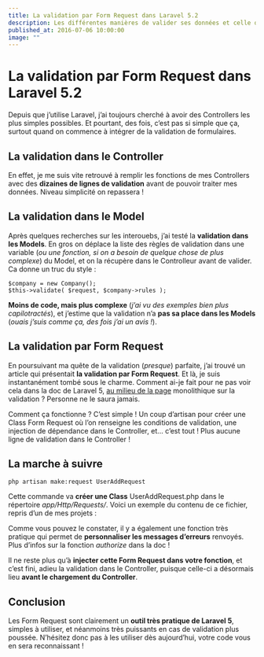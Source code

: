 ```yaml
---
title: La validation par Form Request dans Laravel 5.2
description: Les différentes manières de valider ses données et celle qui me parait la plus pratique à mettre en place
published_at: 2016-07-06 10:00:00
image: ""
---
```


# La validation par Form Request dans Laravel 5.2

Depuis que j’utilise Laravel, j’ai toujours cherché à avoir des Controllers les plus simples possibles. Et pourtant, des fois, c’est pas si simple que ça, surtout quand on commence à intégrer de la validation de formulaires.

## La validation dans le Controller

En effet, je me suis vite retrouvé à remplir les fonctions de mes Controllers avec des **dizaines de lignes de validation** avant de pouvoir traiter mes données. Niveau simplicité on repassera !

<script src="https://gist.github.com/adriantombu/f0297b837ef8fa8ba4eb143ffba0b305.js"></script>

## La validation dans le Model

Après quelques recherches sur les interouebs, j’ai testé la **validation dans les Models**. En gros on déplace la liste des règles de validation dans une variable (_ou une fonction, si on a besoin de quelque chose de plus complexe_) du Model, et on la récupère dans le Controlleur avant de valider. Ca donne un truc du style :

    $company = new Company();
    $this->validate( $request, $company->rules );

**Moins de code, mais plus complexe** (_j’ai vu des exemples bien plus capilotractés_), et j’estime que la validation n’a **pas sa place dans les Models** (_ouais j’suis comme ça, des fois j’ai un avis !_).

## La validation par Form Request

En poursuivant ma quête de la validation (_presque_) parfaite, j’ai trouvé un article qui présentait **la validation par Form Request**. Et là, je suis instantanément tombé sous le charme. Comment ai-je fait pour ne pas voir cela dans la doc de Laravel 5, [au milieu de la page](https://laravel.com/docs/5.2/validation#form-request-validation) monolithique sur la validation ? Personne ne le saura jamais.

Comment ça fonctionne ? C’est simple ! Un coup d’artisan pour créer une Class Form Request où l’on renseigne les conditions de validation, une injection de dépendance dans le Controller, et… c’est tout ! Plus aucune ligne de validation dans le Controller !

## La marche à suivre

    php artisan make:request UserAddRequest

Cette commande va **créer une Class** UserAddRequest.php dans le répertoire _app/Http/Requests/_. Voici un exemple du contenu de ce fichier, repris d’un de mes projets :

<script src="https://gist.github.com/adriantombu/cb78f51bd6e34751bedebd1105d7ecce.js"></script>

Comme vous pouvez le constater, il y a également une fonction très pratique qui permet de **personnaliser les messages d’erreurs** renvoyés. Plus d’infos sur la fonction _authorize_ dans la doc !

Il ne reste plus qu’à **injecter cette Form Request dans votre fonction**, et c’est fini, adieu la validation dans le Controller, puisque celle-ci a désormais lieu **avant le chargement du Controller**.

<script src="https://gist.github.com/adriantombu/b38ce6bd02d4df39b4bc6b1a79a8127b.js"></script>

## Conclusion

Les Form Request sont clairement un **outil très pratique de Laravel 5**, simples à utiliser, et néanmoins très puissants en cas de validation plus poussée. N’hésitez donc pas à les utiliser dès aujourd’hui, votre code vous en sera reconnaissant !
